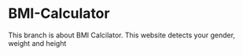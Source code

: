 # BMI-Calculator
This branch is about BMI Calcilator. This website detects your gender, weight and height
